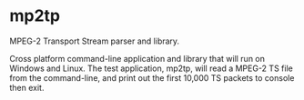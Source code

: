 # mp2tp
MPEG-2 Transport Stream parser and library.

Cross platform command-line application and library that will run on Windows and Linux.  The test application, mp2tp, will read a MPEG-2 TS file from the command-line, and print out the first 10,000 TS packets to console then exit.
